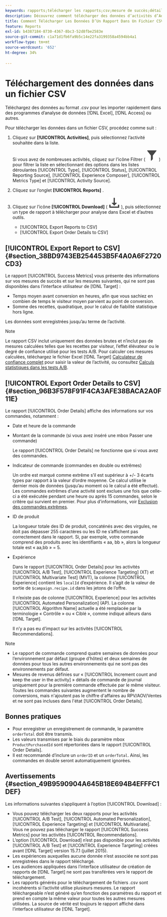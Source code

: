 ```yaml
---
keywords: rapports;télécharger les rapports;csv;mesure de succès;détails de commande
description: Découvrez comment télécharger des données d’activités d’Adobe  [!DNL Target]  format CVS pour les importer rapidement dans Excel, Access ou d’autres programmes d’analyse de données.
title: Comment Télécharger Les Données D’Un Rapport Dans Un Fichier CSV ?
feature: Reports
exl-id: b4387184-8730-4367-8bc3-52d8fbe2583e
source-git-commit: c1a71d1fb6fa9b5c14e22fa3199358a4594bb4a1
workflow-type: tm+mt
source-wordcount: '652'
ht-degree: 34%

---
```


# Téléchargement des données dans un fichier CSV

Téléchargez des données au format .csv pour les importer rapidement dans des programmes d’analyse de données [!DNL Excel], [!DNL Access] ou autres.

Pour télécharger les données dans un fichier CSV, procédez comme suit :

1. Cliquez sur **[!UICONTROL Activities]**, puis sélectionnez l’activité souhaitée dans la liste.

   Si vous avez de nombreuses activités, cliquez sur l’icône Filtrer ( ![icône Filtrer](/help/main/assets/icons/Filter.svg) ) pour filtrer la liste en sélectionnant des options dans les listes déroulantes [!UICONTROL Type], [!UICONTROL Status], [!UICONTROL Reporting Source], [!UICONTROL Experience Composer], [!UICONTROL Metrics Type] et [!UICONTROL Activity Source].

1. Cliquez sur l’onglet **[!UICONTROL Reports]** .
1. Cliquez sur l’icône **[!UICONTROL Download]** ( ![icône Télécharger](/help/main/assets/icons/Download.svg) ), puis sélectionnez un type de rapport à télécharger pour analyse dans Excel et d’autres outils.

   * [!UICONTROL Export Reports to CSV]
   * [!UICONTROL Export Order Details to CSV]

## [!UICONTROL Export Report to CSV] {#section_38BD9743EB254453B5F4A0A6F2720CD3}

Le rapport [!UICONTROL Success Metrics] vous présente des informations sur vos mesures de succès et sur les mesures suivantes, qui ne sont pas disponibles dans l’interface utilisateur de [!DNL Target] :

* Temps moyen avant conversion en heures, afin que vous sachiez en combien de temps le visiteur moyen parvient au point de conversion.
* Somme des recettes, quadratique, pour le calcul de fiabilité statistique hors ligne.

Les données sont enregistrées jusqu’au terme de l’activité.

>[!NOTE]
>
>Le rapport CSV inclut uniquement des données brutes et n’inclut pas de mesures calculées telles que les recettes par visiteur, l’effet élévateur ou le degré de confiance utilisé pour les tests A/B. Pour calculer ces mesures calculées, téléchargez le fichier Excel [!DNL Target] [Calculateur de confiance complet](/help/main/assets/complete_confidence_calculator.xlsx) pour saisir la valeur de l’activité, ou consultez [Calculs statistiques dans les tests A/B](/help/main/c-reports/statistical-methodology/statistical-calculations.md).

## [!UICONTROL Export Order Details to CSV] {#section_96B3F578F91F4CA3AFE38BACA2A0F11E}

Le rapport [!UICONTROL Order Details] affiche des informations sur vos commandes, notamment :

* Date et heure de la commande
* Montant de la commande (si vous avez inséré une mbox Passer une commande)

  Le rapport [!UICONTROL Order Details] ne fonctionne que si vous avez des commandes.

* Indicateur de commande (commandes en double ou extrêmes)

  Un ordre est marqué comme extrême s’il est supérieur à +/- 3 écarts types par rapport à la valeur d’ordre moyenne. Ce calcul utilise le dernier mois de données (jusqu’au moment où le calcul a été effectué). Les commandes extrêmes d’une activité sont exclues une fois que celle-ci a été exécutée pendant une heure ou après 15 commandes, selon le critère qui survient en premier. Pour plus d’informations, voir [Exclusion des commandes extrêmes](/help/main/c-reports/c-report-settings/excluding-extreme-orders.md#task_2AE7743FFCDD466DAEEB720BE5F33DAA).

* ID de produit

  La longueur totale des ID de produit, concaténés avec des virgules, ne doit pas dépasser 255 caractères ou les ID ne s’affichent pas correctement dans le rapport. Si, par exemple, votre commande comprend des produits avec les identifiants « aa, bb », alors la longueur totale est « aa,bb » = 5.

* Expérience

  Dans le rapport [!UICONTROL Order Details] pour les activités [!UICONTROL A/B Test], [!UICONTROL Experience Targeting] (XT) et [!UICONTROL Multivariate Test] (MVT), la colonne [!UICONTROL Experience] contient les `localId` d’expérience. Il s’agit de la valeur de sortie de `$campaign.recipe.id` dans les jetons de l’offre.

  Il n’existe pas de colonne [!UICONTROL Experience] pour les activités [!UICONTROL Automated Personalization] (AP). La colonne [!UICONTROL Algorithm Name] actuelle a été remplacée par la terminologie « Contrôle » ou « Ciblé », comme indiqué ailleurs dans [!DNL Target].

  Il n’y a pas eu d’impact sur les activités [!UICONTROL Recommendations].

>[!NOTE]
>
>* Le rapport de commande comprend quatre semaines de données pour l’environnement par défaut (groupe d’hôtes) et deux semaines de données pour tous les autres environnements qui ne sont pas des environnements par défaut.
>* Mesures de revenus définies sur « [!UICONTROL Increment count and keep the user in the activity] » détails de commande de journal uniquement pour la première commande effectuée par le même visiteur. Toutes les commandes suivantes augmentent le nombre de conversions, mais n&#39;ajoutent pas le chiffre d&#39;affaires au RPV/AOV/Ventes et ne sont pas incluses dans l&#39;état [!UICONTROL Order Details].

## Bonnes pratiques

* Pour enregistrer un enregistrement de commande, le paramètre `orderTotal` doit être transmis.
* Les valeurs transmises par le biais du paramètre mbox `ProductPurchasedId` sont répertoriées dans le rapport [!UICONTROL Order Details].
* Il est recommandé d’inclure un `orderID` et un `orderTotal`. Ainsi, les commandes en double seront automatiquement ignorées.

## Avertissements {#section_49B9590904A645B18E694B4EFFFC1DEF}

Les informations suivantes s’appliquent à l’option [!UICONTROL Download] :

* Vous pouvez télécharger les deux rapports pour les activités [!UICONTROL A/B Test], [!UICONTROL Automated Personalization], [!UICONTROL Experience Targeting] et [!UICONTROL Multivariate]. Vous ne pouvez pas télécharger le rapport [!UICONTROL Success Metrics] pour les activités [!UICONTROL Recommendations].
* L’option [!UICONTROL Download] n’est pas disponible pour les activités [!UICONTROL A/B Test] et [!UICONTROL Experience Targeting] créées avant [!DNL Target] version 15.7.1 (juillet 2015).
* Les expériences auxquelles aucune donnée n’est associée ne sont pas enregistrées dans le rapport téléchargé.
* Les audiences appliquées dans l’interface utilisateur de création de rapports de [!DNL Target] ne sont pas transférées vers le rapport de téléchargement.
* Les rapports générés pour le téléchargement de fichiers .csv sont incohérents si l’activité utilise plusieurs mesures. Le rapport téléchargeable n’est généré qu’en fonction des paramètres du rapport et prend en compte la même valeur pour toutes les autres mesures utilisées. La source de vérité est toujours le rapport affiché dans l’interface utilisateur de [!DNL Target].
